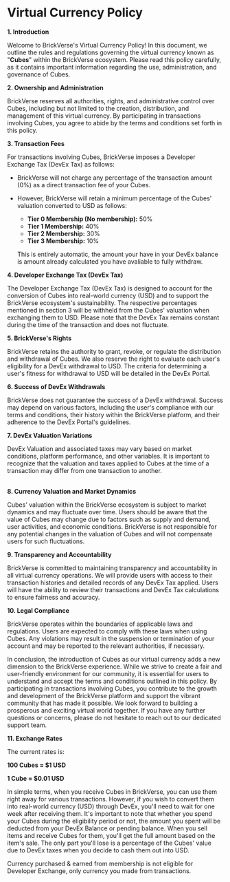 # Virtual Currency Policy

**1. Introduction**

Welcome to BrickVerse's Virtual Currency Policy! In this document, we outline the rules and regulations governing the virtual currency known as "**Cubes**" within the BrickVerse ecosystem. Please read this policy carefully, as it contains important information regarding the use, administration, and governance of Cubes.

**2. Ownership and Administration**

BrickVerse reserves all authorities, rights, and administrative control over Cubes, including but not limited to the creation, distribution, and management of this virtual currency. By participating in transactions involving Cubes, you agree to abide by the terms and conditions set forth in this policy.

**3. Transaction Fees**

For transactions involving Cubes, BrickVerse imposes a Developer Exchange Tax (DevEx Tax) as follows:

* BrickVerse will not charge any percentage of the transaction amount (0%) as a direct transaction fee of your Cubes.
*   However, BrickVerse will retain a minimum percentage of the Cubes' valuation converted to USD as follows:

    * **Tier 0 Membership (No membership):** 50%
    * **Tier 1 Membership:** 40%
    * **Tier 2 Membership:** 30%
    * **Tier 3 Membership:** 10%

    This is entirely automatic, the amount your have in your DevEx balance is amount already calculated you have avaliable to fully withdraw.

**4. Developer Exchange Tax (DevEx Tax)**

The Developer Exchange Tax (DevEx Tax) is designed to account for the conversion of Cubes into real-world currency (USD) and to support the BrickVerse ecosystem's sustainability. The respective percentages mentioned in section 3 will be withheld from the Cubes' valuation when exchanging them to USD. Please note that the DevEx Tax remains constant during the time of the transaction and does not fluctuate.

**5. BrickVerse's Rights**

BrickVerse retains the authority to grant, revoke, or regulate the distribution and withdrawal of Cubes. We also reserve the right to evaluate each user's eligibility for a DevEx withdrawal to USD. The criteria for determining a user's fitness for withdrawal to USD will be detailed in the DevEx Portal.

**6. Success of DevEx Withdrawals**

BrickVerse does not guarantee the success of a DevEx withdrawal. Success may depend on various factors, including the user's compliance with our terms and conditions, their history within the BrickVerse platform, and their adherence to the DevEx Portal's guidelines.

**7. DevEx Valuation Variations**

DevEx Valuation and associated taxes may vary based on market conditions, platform performance, and other variables. It is important to recognize that the valuation and taxes applied to Cubes at the time of a transaction may differ from one transaction to another.

\
**8. Currency Valuation and Market Dynamics**

Cubes' valuation within the BrickVerse ecosystem is subject to market dynamics and may fluctuate over time. Users should be aware that the value of Cubes may change due to factors such as supply and demand, user activities, and economic conditions. BrickVerse is not responsible for any potential changes in the valuation of Cubes and will not compensate users for such fluctuations.

**9. Transparency and Accountability**

BrickVerse is committed to maintaining transparency and accountability in all virtual currency operations. We will provide users with access to their transaction histories and detailed records of any DevEx Tax applied. Users will have the ability to review their transactions and DevEx Tax calculations to ensure fairness and accuracy.

**10. Legal Compliance**

BrickVerse operates within the boundaries of applicable laws and regulations. Users are expected to comply with these laws when using Cubes. Any violations may result in the suspension or termination of your account and may be reported to the relevant authorities, if necessary.

In conclusion, the introduction of Cubes as our virtual currency adds a new dimension to the BrickVerse experience. While we strive to create a fair and user-friendly environment for our community, it is essential for users to understand and accept the terms and conditions outlined in this policy. By participating in transactions involving Cubes, you contribute to the growth and development of the BrickVerse platform and support the vibrant community that has made it possible. We look forward to building a prosperous and exciting virtual world together. If you have any further questions or concerns, please do not hesitate to reach out to our dedicated support team.

**11. Exchange Rates**

The current rates is:

**100 Cubes  = $1 USD**

**1 Cube = $0.01 USD**

In simple terms, when you receive Cubes in BrickVerse, you can use them right away for various transactions. However, if you wish to convert them into real-world currency (USD) through DevEx, you'll need to wait for one week after receiving them. It's important to note that whether you spend your Cubes during the eligibility period or not, the amount you spent will be deducted from your DevEx Balance or pending balance. When you sell items and receive Cubes for them, you'll get the full amount based on the item's sale. The only part you'll lose is a percentage of the Cubes' value due to DevEx taxes when you decide to cash them out into USD.

Currency purchased & earned from membership is not eligible for Developer Exchange, only currency you made from transactions.
